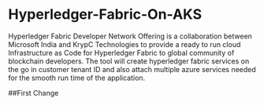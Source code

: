 # Hyperledger-Fabric-On-AKS
Hyperledger Fabric Developer Network Offering is a collaboration between Microsoft India and KrypC Technologies to provide a ready to run cloud Infrastructure as Code for Hyperledger Fabric to global community of blockchain developers. The tool will create hyperledger fabric services on the go in customer tenant ID and also attach multiple azure services needed for the smooth run time of the application.

##First Change
